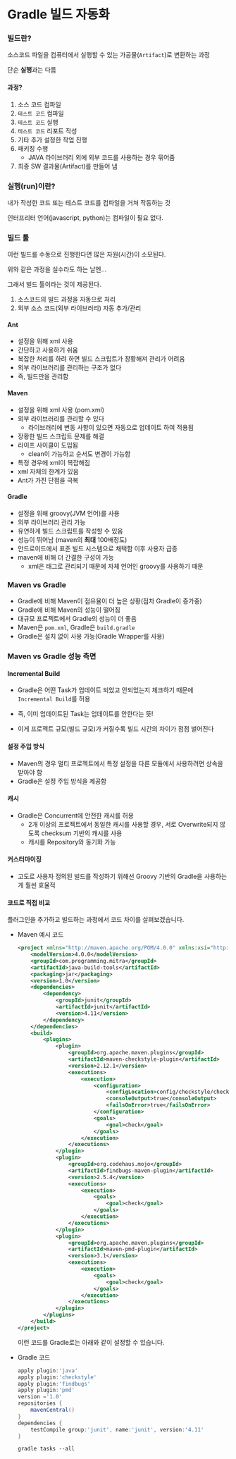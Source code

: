 # Gradle 빌드 자동화

### 빌드란?

소스코드 파일을 컴퓨터에서 실행할 수 있는 가공물(`Artifact`)로 변환하는 과정

단순 **실행**과는 다름

#### 과정?

1. 소스 코드 컴파일
2. `테스트 코드` 컴파일
3. `테스트 코드` 실행
4. `테스트 코드` 리포트 작성
5. 기타 추가 설정한 작업 진행
6. 패키징 수행
   - JAVA 라이브러리 외에 외부 코드를 사용하는 경우 묶어줌
7. 최종 SW 결과물(Artifact)를 만들어 냄


### 실행(run)이란?

내가 작성한 코드 또는 테스트 코드를 컴파일을 거쳐 작동하는 것

인터프리터 언어(javascript, python)는 컴파일이 필요 없다.



### 빌드 툴

이런 빌드를 수동으로 진행한다면 많은 자원(시간)이 소모된다.

위와 같은 과정을 실수라도 하는 날엔...

그래서 빌드 툴이라는 것이 제공된다.

1. 소스코드의 빌드 과정을 자동으로 처리
2. 외부 소스 코드(외부 라이브러리) 자동 추가/관리

#### Ant

- 설정을 위해 xml 사용
- 간단하고 사용하기 쉬움
- 복잡한 처리를 하려 하면 빌드 스크립트가 장황해져 관리가 어려움
- 외부 라이브러리를 관리하는 구조가 없다
- 즉, 빌드만을 관리함

#### Maven

- 설정을 위해 xml 사용 (pom.xml)
- 외부 라이브러리를 관리할 수 있다
  - 라이브러리에 변동 사항이 있으면 자동으로 업데이트 하여 적용됨
- 장황한 빌드 스크립트 문제를 해결
- 라이프 사이클이 도입됨
  - clean이 가능하고 순서도 변경이 가능함
- 특정 경우에 xml이 복잡해짐
- xml 자체의 한계가 있음
- Ant가 가진 단점을 극복

#### Gradle

- 설정을 위해 groovy(JVM 언어)를 사용
- 외부 라이브러리 관리 가능
- 유연하게 빌드 스크립트를 작성할 수 있음
- 성능이 뛰어남 (maven의 **최대** 100배정도)
- 안드로이드에서 표준 빌드 시스템으로 채택함 이후 사용자 급증 
- maven에 비해 더 간결한 구성이 가능
  - xml은 태그로 관리되기 때문에 자체 언어인 groovy를 사용하기 때문

### Maven vs Gradle

- Gradle에 비해 Maven이 점유율이 더 높은 상황(점차 Gradle이 증가중)
- Gradle에 비해 Maven의 성능이 떨어짐
- 대규모 프로젝트에서 Gradle의 성능이 더 좋음
- Maven은 `pom.xml`, Gradle은 `build.gradle`
- Gradle은 설치 없이 사용 가능(Gradle Wrapper를 사용)



###  Maven vs Gradle 성능 측면

#### Incremental Build

- Gradle은 어떤 Task가 업데이트 되었고 안되었는지 체크하기 때문에 `Incremental Build`를 허용

- 즉, 이미 업데이트된 Task는 업데이트를 안한다는 뜻!
- 이게 프로젝트 규모(빌드 규모)가 커질수록 빌드 시간의 차이가 점점 벌어진다

#### 설정 주입 방식

- Maven의 경우 멀티 프로젝트에서 특정 설정을 다른 모듈에서 사용하려면 상속을 받아야 함
- Gradle은 설정 주입 방식을 제공함

#### 캐시

- Gradle은 Concurrent에 안전한 캐시를 허용
  - 2개 이상의 프로젝트에서 동일한 캐시를 사용할 경우, 서로 Overwrite되지 않도록 checksum 기반의 캐시를 사용
  - 캐시를 Repository와 동기화 가능

#### 커스터마이징

- 고도로 사용자 정의된 빌드를 작성하기 위해선 Groovy 기반의 Gradle을 사용하는게 훨씬 효율적

#### 코드로 직접 비교

플러그인을 추가하고 빌드하는 과정에서 코드 차이를 살펴보겠습니다.

- Maven 예시 코드

  ```xml
  <project xmlns="http://maven.apache.org/POM/4.0.0" xmlns:xsi="http://www.w3.org/2001/XMLSchema-instance" xsi:schemaLocation="http://maven.apache.org/POM/4.0.0 http://maven.apache.org/maven-v4_0_0.xsd">
      <modelVersion>4.0.0</modelVersion>
      <groupId>com.programming.mitra</groupId>
      <artifactId>java-build-tools</artifactId>
      <packaging>jar</packaging>
      <version>1.0</version>
      <dependencies>
          <dependency>
              <groupId>junit</groupId>
              <artifactId>junit</artifactId>
              <version>4.11</version>
          </dependency>
      </dependencies>
      <build>
          <plugins>
              <plugin>
                  <groupId>org.apache.maven.plugins</groupId>
                  <artifactId>maven-checkstyle-plugin</artifactId>
                  <version>2.12.1</version>
                  <executions>
                      <execution>
                          <configuration>
                              <configLocation>config/checkstyle/checkstyle.xml</configLocation>
                              <consoleOutput>true</consoleOutput>
                              <failsOnError>true</failsOnError>
                          </configuration>
                          <goals>
                              <goal>check</goal>
                          </goals>
                      </execution>
                  </executions>
              </plugin>
              <plugin>
                  <groupId>org.codehaus.mojo</groupId>
                  <artifactId>findbugs-maven-plugin</artifactId>
                  <version>2.5.4</version>
                  <executions>
                      <execution>
                          <goals>
                              <goal>check</goal>
                          </goals>
                      </execution>
                  </executions>
              </plugin>
              <plugin>
                  <groupId>org.apache.maven.plugins</groupId>
                  <artifactId>maven-pmd-plugin</artifactId>
                  <version>3.1</version>
                  <executions>
                      <execution>
                          <goals>
                              <goal>check</goal>
                          </goals>
                      </execution>
                  </executions>
              </plugin>
          </plugins>
      </build>
  </project>
  ```

  이런 코드를 Gradle로는 아래와 같이 설정할 수 있습니다.

- Gradle 코드

  ```groovy
  apply plugin:'java'
  apply plugin:'checkstyle'
  apply plugin:'findbugs'
  apply plugin:'pmd'
  version ='1.0'
  repositories {
      mavenCentral()
  }
  dependencies {
      testCompile group:'junit', name:'junit', version:'4.11'
  }
  ```

  `gradle tasks --all`